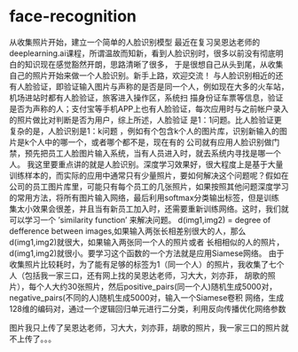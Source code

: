 # face-recognition
从收集照片开始，建立一个简单的人脸识别模型
    最近在复习吴恩达老师的deeplearning.ai课程，所谓温故而知新，看到人脸识别时，很多以前没有彻底明白的知识现在感觉豁然开朗，思路清晰了很多，
于是很想自己从头到尾，从收集自己的照片开始来做一个人脸识别。新手上路，欢迎交流！
    与人脸识别相近的还有人脸验证，即验证输入图片与声称的是否是同一个人，例如现在大多的火车站，机场进站时都有人脸验证，旅客进入操作区，系统扫
描身份证车票等信息，验证是否为声称的人；支付宝等手机APP上也有人脸验证，每次应用时与之前帐户录入的照片做比对判断是否为用户，综上所述，人脸验证
是1：1问题。比人脸验证更复杂的是，人脸识别是1：k问题 ，例如有个包含k个人的图片库，识别新输入的图片是k个人中的哪一个，或者哪个都不是，现在有的
公司就有应用人脸识别做门禁，预先把员工人脸图片输入系统，当有人员进入时，就去系统内寻找是哪一个人。
   我这里要重点讲的就是人脸识别。深度学习效果好，很大程度上是基于大量训练样本的，而实际的应用中通常只有少量照片，要如何解决这个问题呢？假如在
公司的员工图片库里，可能只有每个员工的几张照片，如果按照其他问题深度学习的常用方法，将所有图片输入网络，最后利用softmax分类输出标签，但是训练
集太小效果会很差，并且当有新员工加入时，还需要重新训练网络。这时，我们就可以学习一个 ’similarity function’ 来解决问题。
d(img1,img2)  =  degree of defference between images,如果输入两张长相差别很大的人，那么d(img1,img2)就很大，如果输入两张同一个人的照片或者
长相相似的人的照片，d(img1,img2)就很小。要学习这个函数的一个方法就是应用Siamese网络。
    由于收集照片比较耗时，为了能有足够的标签为1（同一个人）的照片，我收集了七个人（包括我一家三口，还有网上找的吴恩达老师，习大大，刘亦菲，
胡歌的照片），每个人大约30张照片，然后positive_pairs(同一个人)随机生成5000对，negative_pairs(不同的人)随机生成5000对，输入一个Siamese卷积
网络，生成128维的编码对，通过一个逻辑回归单元进行二分类，利用反向传播优化网络参数

   图片我只上传了吴恩达老师，习大大，刘亦菲，胡歌的照片，我一家三口的照片就不上传了。。。
